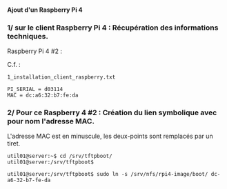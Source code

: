 #### Ajout d'un Raspberry Pi 4


### 1/ sur le client Raspberry Pi 4 : Récupération des informations techniques.

Raspberry Pi 4 #2 :

C.f. : 
```
1_installation_client_raspberry.txt
```

```
PI_SERIAL = d03114
MAC = dc:a6:32:b7:fe:da
```

### 2/ Pour ce Raspberry 4 #2 : Création du lien symbolique avec pour nom l'adresse MAC.

L'adresse MAC est en minuscule, les deux-points sont remplacés par un tiret.

```
util01@server:~$ cd /srv/tftpboot/
util01@server:/srv/tftpboot$ 
```

```
util01@server:/srv/tftpboot$ sudo ln -s /srv/nfs/rpi4-image/boot/ dc-a6-32-b7-fe-da
```
